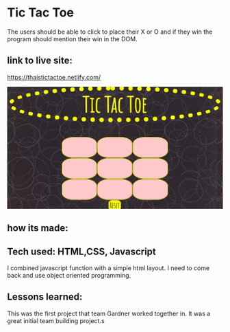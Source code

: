 # Tic Tac Toe

The users should be able to click to place their X or O and if they win the program should mention their win in the DOM.

## link to live site:

https://thaistictactoe.netlify.com/

![TicTacToeGame](TicTacToe.png)

## how its made:

## Tech used: HTML,CSS, Javascript

I combined javascript function with a simple html layout. I need to come back and use object oriented programming.

## Lessons learned:
This was the first project that team Gardner worked together in. It was a great initial team building project.s
